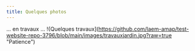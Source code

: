 ```yaml
---
title: Quelques photos
---
```

... en travaux ...
!{Quelques travaux](https://github.com/laem-amap/test-website-repo-3796/blob/main/images/travauxjardin.jpg?raw=true "Patience")